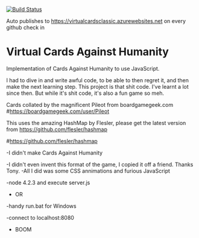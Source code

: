 [![Build Status](https://matthewcocks.visualstudio.com/AWCards/_apis/build/status/PunkUnicorn.VirtualCards?branchName=master)](https://matthewcocks.visualstudio.com/AWCards/_build/latest?definitionId=5&branchName=master)

Auto publishes to https://virtualcardsclassic.azurewebsites.net on every github check in

# Virtual Cards Against Humanity
Implementation of Cards Against Humanity to use JavaScript. 

I had to dive in and write awful code, to be able to then regret it, and then make the next learning step. This project is that shit code. I've learnt a lot since then. But while it's shit code, it's also a fun game so meh.

Cards collated by the magnificent Pileot from boardgamegeek.com
#https://boardgamegeek.com/user/Pileot

This uses the amazing HashMap by Flesler, please get the latest version from
https://github.com/flesler/hashmap

#https://github.com/flesler/hashmap

-I didn't make Cards Against Humanity

-I didn't even invent this format of the game, I copied it off a friend. Thanks Tony. 
-All I did was some CSS annimations and furious JavaScript

-node 4.2.3 and execute server.js

- OR

-handy run.bat for Windows

-connect to localhost:8080 
 - BOOM
